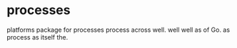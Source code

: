 # processes

platforms package for processes process across well. well well as of Go. as process as itself the.
